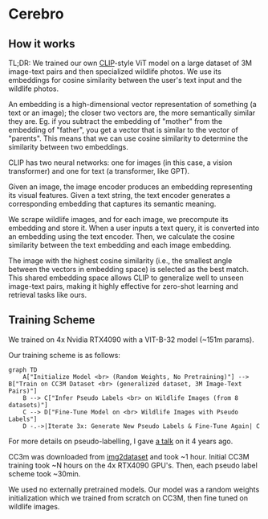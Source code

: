 # Cerebro

## How it works
TL;DR: We trained our own [CLIP](https://openai.com/index/clip/)-style ViT model on a large dataset of 3M image-text pairs and then specialized wildlife photos. We use its embeddings for cosine similarity between the user's text input and the wildlife photos.

An embedding is a high-dimensional vector representation of something (a text or an image); the closer two vectors are, the more semantically similar they are. Eg. if you subtract the embedding of "mother" from the embedding of "father", you get a vector that is similar to the vector of "parents". This means that we can use cosine similarity to determine the similarity between two embeddings.

CLIP has two neural networks: one for images (in this case, a vision transformer) and one for text (a transformer, like GPT).

Given an image, the image encoder produces an embedding representing its visual features. Given a text string, the text encoder generates a corresponding embedding that captures its semantic meaning.

We scrape wildlife images, and for each image, we precompute its embedding and store it. When a user inputs a text query, it is converted into an embedding using the text encoder. Then, we calculate the cosine similarity between the text embedding and each image embedding.

The image with the highest cosine similarity (i.e., the smallest angle between the vectors in embedding space) is selected as the best match. This shared embedding space allows CLIP to generalize well to unseen image-text pairs, making it highly effective for zero-shot learning and retrieval tasks like ours.

## Training Scheme
We trained on 4x Nvidia RTX4090 with a VIT-B-32 model (~151m params). 

Our training scheme is as follows:
```mermaid
graph TD
    A["Initialize Model <br> (Random Weights, No Pretraining)"] --> B["Train on CC3M Dataset <br> (generalized dataset, 3M Image-Text Pairs)"]
    B --> C["Infer Pseudo Labels <br> on Wildlife Images (from 8 datasets)"]
    C --> D["Fine-Tune Model on <br> Wildlife Images with Pseudo Labels"]
    D -.->|Iterate 3x: Generate New Pseudo Labels & Fine-Tune Again| C
```

For more details on pseudo-labelling, I gave [a talk](https://youtu.be/c8uWUOSGYUI?si=6LILuVIdwS-cxBMJ&t=193) on it 4 years ago.

CC3m was downloaded from [img2dataset](https://github.com/rom1504/img2dataset/blob/main/dataset_examples/cc3m.md) and took ~1 hour. Initial CC3M training took ~N hours on the 4x RTX4090 GPU's. Then, each pseudo label scheme took ~30min.

We used no externally pretrained models. Our model was a random weights initialization which we trained from scratch on CC3M, then fine tuned on wildlife images.